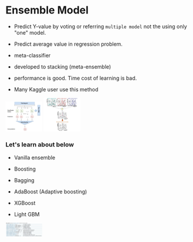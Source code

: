 # Ensemble Model

- Predict Y-value by voting or referring `multiple model` not the using only "one" model.

- Predict average value in regression problem.

- meta-classifier

- developed to stacking (meta-ensemble)

- performance is good. Time cost of learning is bad.

- Many Kaggle user use this method

<img src="./nb_images/ensemble.PNG" alt="Drawing" style="width: 100px;"/>
<img src="./nb_images/boundary.PNG" alt="Drawing" style="width: 100px;"/>

### Let's learn about below

- Vanilla ensemble

- Boosting

- Bagging

- AdaBoost (Adaptive boosting)

- XGBoost

- Light GBM

<img src="./nb_images/ensemble-method.PNG" alt="Drawing" style="width: 100px;"/>